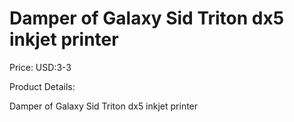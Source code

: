 # Damper of Galaxy Sid Triton dx5 inkjet printer

Price: USD:3-3

Product Details:

Damper of Galaxy Sid Triton dx5 inkjet printer